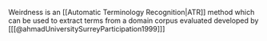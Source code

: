 Weirdness is an [[Automatic Terminology Recognition|ATR]] method which can be used to extract terms from a domain corpus evaluated developed by [[[@ahmadUniversitySurreyParticipation1999]]]